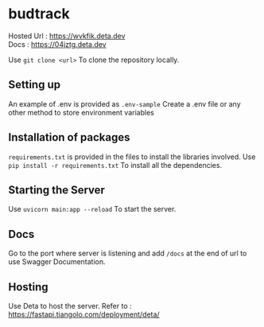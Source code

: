 # budtrack
Hosted Url : https://wvkfik.deta.dev
<br>
Docs : https://04jztg.deta.dev

Use
```git clone <url>```
To clone the repository locally.

## Setting up
An example of .env is provided as `.env-sample`
Create a .env file or any other method to store environment variables

## Installation of packages
`requirements.txt` is provided in the files to install the libraries involved.
Use
```pip install -r requirements.txt``` 
To install all the dependencies.

## Starting the Server
Use
```uvicorn main:app --reload``` 
To start the server.

## Docs
Go to the port where server is listening and add `/docs` at the end of url to use Swagger Documentation.

## Hosting
Use Deta to host the server.
Refer to : https://fastapi.tiangolo.com/deployment/deta/
